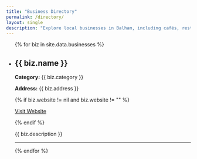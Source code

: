 ```yaml
---
title: "Business Directory"
permalink: /directory/
layout: single
description: "Explore local businesses in Balham, including cafés, restaurants, shops, and services — all in one place."
---
```


<ul>
  {% for biz in site.data.businesses %}
    <li>
      <h2>{{ biz.name }}</h2>
      <p><strong>Category:</strong> {{ biz.category }}</p>
      <p><strong>Address:</strong> {{ biz.address }}</p>
      {% if biz.website != nil and biz.website != "" %}
        <p><a href="{{ biz.website }}" target="_blank">Visit Website</a></p>
      {% endif %}
      <p>{{ biz.description }}</p>
    </li>
    <hr>
  {% endfor %}
</ul>

